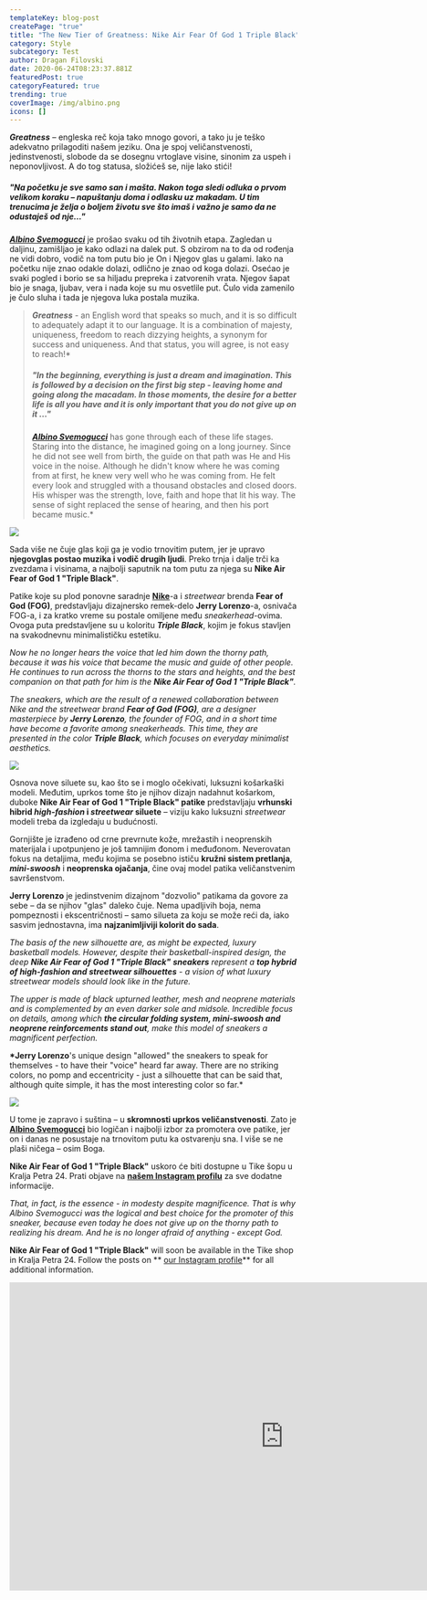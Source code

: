 ```yaml
---
templateKey: blog-post
createPage: "true"
title: "The New Tier of Greatness: Nike Air Fear Of God 1 Triple Black"
category: Style
subcategory: Test
author: Dragan Filovski
date: 2020-06-24T08:23:37.881Z
featuredPost: true
categoryFeatured: true
trending: true
coverImage: /img/albino.png
icons: []
---
```

***Greatness*** – engleska reč koja tako mnogo govori, a tako ju je teško adekvatno prilagoditi našem jeziku. Ona je spoj veličanstvenosti, jedinstvenosti, slobode da se dosegnu vrtoglave visine, sinonim za uspeh i neponovljivost. A do tog statusa, složićeš se, nije lako stići!

##### "Na početku je sve samo san i mašta. Nakon toga sledi odluka o prvom velikom koraku – napuštanju doma i odlasku uz makadam. U tim trenucima je želja o boljem životu sve što imaš i važno je samo da ne odustaješ od nje..."

***[Albino Svemogucci](https://www.instagram.com/albino.svemoguccii/)*** je prošao svaku od tih životnih etapa. Zagledan u daljinu, zamišljao je kako odlazi na dalek put. S obzirom na to da od rođenja ne vidi dobro, vodič na tom putu bio je On i Njegov glas u galami. Iako na početku nije znao odakle dolazi, odlično je znao od koga dolazi. Osećao je svaki pogled i borio se sa hiljadu prepreka i zatvorenih vrata. Njegov šapat bio je snaga, ljubav, vera i nada koje su mu osvetlile put. Čulo vida zamenilo je čulo sluha i tada je njegova luka postala muzika.

> ***Greatness*** - an English word that speaks so much, and it is so difficult to adequately adapt it to our language. It is a combination of majesty, uniqueness, freedom to reach dizzying heights, a synonym for success and uniqueness. And that status, you will agree, is not easy to reach!*
>
> ##### *"In the beginning, everything is just a dream and imagination. This is followed by a decision on the first big step - leaving home and going along the macadam. In those moments, the desire for a better life is all you have and it is only important that you do not give up on it ..."*
>
> ***[Albino Svemogucci](https://www.instagram.com/albino.svemoguccii/)*** has gone through each of these life stages. Staring into the distance, he imagined going on a long journey. Since he did not see well from birth, the guide on that path was He and His voice in the noise. Although he didn't know where he was coming from at first, he knew very well who he was coming from. He felt every look and struggled with a thousand obstacles and closed doors. His whisper was the strength, love, faith and hope that lit his way. The sense of sight replaced the sense of hearing, and then his port became music.*

![](/img/tike_belgrade_nike_air_fear_of_god_1_triple_black_albino_svemogucci-12-.jpg)

Sada više ne čuje glas koji ga je vodio trnovitim putem, jer je upravo **njegovglas postao muzika i vodič drugih ljudi**. Preko trnja i dalje trči ka zvezdama i visinama, a najbolji saputnik na tom putu za njega su **Nike Air Fear of God 1 "Triple Black"**.

Patike koje su plod ponovne saradnje **[Nike](https://www.tike.rs/proizvodi/nike)**-a i *streetwear* brenda **Fear of God (FOG)**, predstavljaju dizajnersko remek-delo **Jerry Lorenzo**-a, osnivača FOG-a, i za kratko vreme su postale omiljene među *sneakerhead*-ovima. Ovoga puta predstavljene su u koloritu ***Triple Black***, kojim je fokus stavljen na svakodnevnu minimalističku estetiku.

*Now he no longer hears the voice that led him down the thorny path, because it was his voice that became the music and guide of other people. He continues to run across the thorns to the stars and heights, and the best companion on that path for him is the **Nike Air Fear of God 1 "Triple Black"**.*

*The sneakers, which are the result of a renewed collaboration between Nike and the streetwear brand **Fear of God (FOG)**, are a designer masterpiece by **Jerry Lorenzo**, the founder of FOG, and in a short time have become a favorite among sneakerheads. This time, they are presented in the color **Triple Black**, which focuses on everyday minimalist aesthetics.*

![](/img/tike_belgrade_nike_air_fear_of_god_1_triple_black_albino_svemogucci-7-.jpg)

Osnova nove siluete su, kao što se i moglo očekivati, luksuzni košarkaški modeli. Međutim, uprkos tome što je njihov dizajn nadahnut košarkom, duboke **Nike Air Fear of God 1 "Triple Black" patike** predstavljaju **vrhunski** **hibrid *high-fashion* i *streetwear* siluete** – viziju kako luksuzni *streetwear* modeli treba da izgledaju u budućnosti.

Gornjište je izrađeno od crne prevrnute kože, mrežastih i neoprenskih materijala i upotpunjeno je još tamnijim đonom i međuđonom. Neverovatan fokus na detaljima, među kojima se posebno ističu **kružni sistem pretlanja**, ***mini-swoosh*** i **neoprenska ojačanja**, čine ovaj model patika veličanstvenim savršenstvom.

**Jerry Lorenzo** je jedinstvenim dizajnom "dozvolio" patikama da govore za sebe – da se njihov "glas" daleko čuje. Nema upadljivih boja, nema pompeznosti i ekscentričnosti – samo silueta za koju se može reći da, iako sasvim jednostavna, ima **najzanimljiviji kolorit do sada**.

*The basis of the new silhouette are, as might be expected, luxury basketball models. However, despite their basketball-inspired design, the deep **Nike Air Fear of God 1 "Triple Black"** **sneakers** represent a **top hybrid of high-fashion and streetwear silhouettes** - a vision of what luxury streetwear models should look like in the future.*

*The upper is made of black upturned leather, mesh and neoprene materials and is complemented by an even darker sole and midsole. Incredible focus on details, among which **the circular folding system, mini-swoosh and neoprene reinforcements stand out**, make this model of sneakers a magnificent perfection.*

**\*Jerry Lorenzo**'s unique design "allowed" the sneakers to speak for themselves - to have their "voice" heard far away. There are no striking colors, no pomp and eccentricity - just a silhouette that can be said that, although quite simple, it has the most interesting color so far.*

![](/img/tike_belgrade_nike_air_fear_of_god_1_triple_black_albino_svemogucci-2-.jpg)

U tome je zapravo i suština – u **skromnosti uprkos veličanstvenosti**. Zato je **[Albino Svemogucci](https://www.instagram.com/albino.svemogucci/)** bio logičan i najbolji izbor za promotera ove patike, jer on i danas ne posustaje na trnovitom putu ka ostvarenju sna. I više se ne plaši ničega – osim Boga.

**Nike Air Fear of God 1 "Triple Black"** uskoro će biti dostupne u Tike šopu u Kralja Petra 24. Prati objave na **[našem Instagram profilu](https://www.instagram.com/tikebelgrade/)** za sve dodatne informacije.

*That, in fact, is the essence - in modesty despite magnificence. That is why Albino Svemogucci was the logical and best choice for the promoter of this sneaker, because even today he does not give up on the thorny path to realizing his dream. And he is no longer afraid of anything - except God.*

**Nike Air Fear of God 1 "Triple Black"**  will soon be available in the Tike shop in Kralja Petra 24. Follow the posts on ** [our Instagram profile](https://www.instagram.com/tikebelgrade/)**  for all additional information.

<iframe width="960" height="540" src="https://www.youtube.com/embed/X77E3HxiVPQ" frameborder="0" allow="accelerometer; autoplay; clipboard-write; encrypted-media; gyroscope; picture-in-picture" allowfullscreen></iframe>